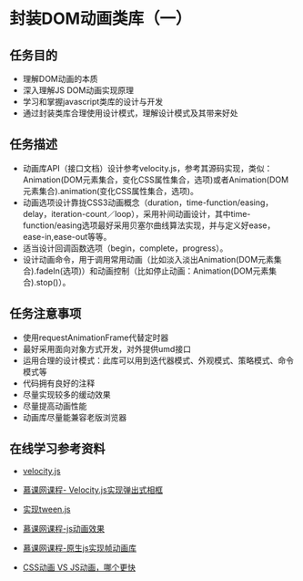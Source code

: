 
# 封装DOM动画类库（一）
## 任务目的
- 理解DOM动画的本质
- 深入理解JS DOM动画实现原理
- 学习和掌握javascript类库的设计与开发
- 通过封装类库合理使用设计模式，理解设计模式及其带来好处
## 任务描述
- 动画库API（接口文档）设计参考velocity.js，参考其源码实现，类似：Animation(DOM元素集合，变化CSS属性集合，选项)或者Animation(DOM元素集合).animation(变化CSS属性集合，选项)。
- 动画选项设计靠拢CSS3动画概念（duration，time-function/easing，delay，iteration-count／loop），采用补间动画设计，其中time-function/easing选项最好采用贝塞尔曲线算法实现，并与定义好ease，ease-in,ease-out等等。
- 适当设计回调函数选项（begin，complete，progress）。
- 设计动画命令，用于调用常用动画（比如淡入淡出Animation(DOM元素集合).fadeIn(选项)）和动画控制（比如停止动画：Animation(DOM元素集合).stop()）。
## 任务注意事项
- 使用requestAnimationFrame代替定时器
- 最好采用面向对象方式开发，对外提供umd接口
- 运用合理的设计模式：此库可以用到迭代器模式、外观模式、策略模式、命令模式等
- 代码拥有良好的注释
- 尽量实现较多的缓动效果
- 尽量提高动画性能
- 动画库尽量能兼容老版浏览器
## 在线学习参考资料
- [velocity.js][1]
- [慕课网课程- Velocity.js实现弹出式相框][2]
- [实现tween.js][3]
- [慕课网课程-js动画效果][4]
- [慕课网课程-原生js实现帧动画库][5]
- [CSS动画 VS JS动画，哪个更快][6]


  [1]: http://velocityjs.org/
  [2]: http://www.imooc.com/learn/471
  [3]: http://www.zhangxinxu.com/wordpress/?p=5828
  [4]: http://www.imooc.com/learn/167
  [5]: http://www.imooc.com/learn/659
  [6]: https://davidwalsh.name/css-js-animation